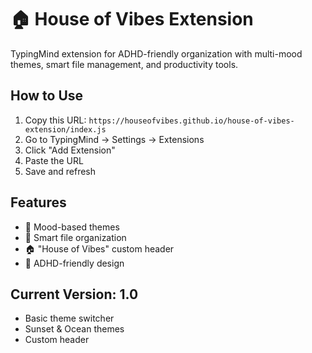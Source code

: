 # 🏠 House of Vibes Extension

TypingMind extension for ADHD-friendly organization with multi-mood themes, smart file management, and productivity tools.

## How to Use

1. Copy this URL: `https://houseofvibes.github.io/house-of-vibes-extension/index.js`
2. Go to TypingMind → Settings → Extensions  
3. Click "Add Extension"
4. Paste the URL
5. Save and refresh

## Features

- 🎨 Mood-based themes
- 📁 Smart file organization  
- 🏠 "House of Vibes" custom header
- 💫 ADHD-friendly design

## Current Version: 1.0
- Basic theme switcher
- Sunset & Ocean themes
- Custom header

